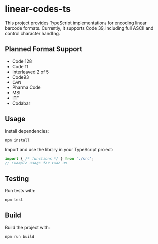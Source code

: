
# linear-codes-ts

This project provides TypeScript implementations for encoding linear barcode formats. Currently, it supports Code 39, including full ASCII and control character handling.

## Planned Format Support
- Code 128
- Code 11
- Interleaved 2 of 5
- Code93
- EAN
- Pharma Code
- MSI
- ITF
- Codabar

## Usage

Install dependencies:

```sh
npm install
```

Import and use the library in your TypeScript project:

```ts
import { /* functions */ } from './src';
// Example usage for Code 39
```

## Testing

Run tests with:

```sh
npm test
```

## Build

Build the project with:

```sh
npm run build
```
